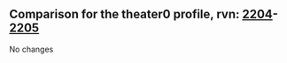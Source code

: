 ## Comparison for the theater0 profile, rvn: [2204](https://github.com/PRO100KatYT/FortniteProfileRevisions/tree/main/profiles/theater0/2204%20theater0.json)-[2205](https://github.com/PRO100KatYT/FortniteProfileRevisions/tree/main/profiles/theater0/2205%20theater0.json)

No changes
